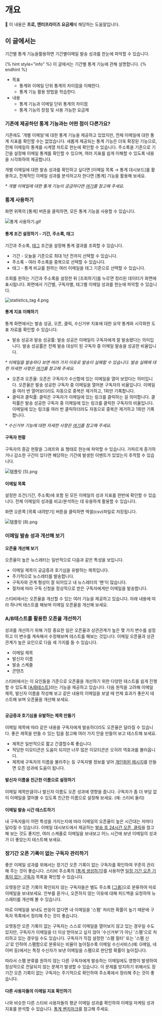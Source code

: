 # 개요

💬 이 내용은 **프로, 엔터프라이즈 요금제**에 해당하는 도움말입니다.

## 이 글에서는

기간별 통계 기능을활용하면 기간별이메일 발송 성과를 한눈에 파악할 수 있습니다.



{% hint style="info" %}
이 글에서는 기간별 통계 기능에 관해 설명합니다.
{% endhint %}



* 목표
  * 통계와 이메일 단위 통계의 차이점을 이해한다.
  * 통계 기능 활용 방법을 학습한다.
* 내용
  * 통계 기능과 이메일 단위 통계의 차이점
  * 통계 기능의 장점 및 사용 가능한 요금제

&#x20;

&#x20;

### 기존에 제공하던 통계 기능과는 어떤 점이 다른가요? <a href="#id-01h5vkqrj9ckq8ct3pa321ajyz" id="id-01h5vkqrj9ckq8ct3pa321ajyz"></a>

기존에도 '개별 이메일'에 대한 통계 기능을 제공하고 있었지만, 전체 이메일에 대한 통계 지표를 확인할 수는 없었습니다. 새롭게 제공되는 통계 기능은 더욱 확장된 기능으로, 전체 이메일의 통계를 시계열 차트로 한눈에 확인할 수 있습니다. 주소록을 기준으로 기간을 설정해 이메일 통계를 확인할 수 있으며, 여러 지표를 쉽게 이해할 수 있도록 내용을 시각화하여 제공합니다.

개별 이메일에 대한 발송 성과를 확인하고 싶다면 \[이메일 목록 → 통계 대시보드]를 활용하고, 전체적인 이메일 성과를 분석하고자 한다면 \[통계] 기능을 활용해 보세요.

_\* 개별 이메일에 대한 통계 기능이 궁금하다면_ [_여기_](https://help.stibee.com/hc/ko/articles/4756494674319)_를 참고해 주세요._

&#x20;

### 통계 사용하기 <a href="#id-01h68bgk0sx8erxf9hhj00s62f" id="id-01h68bgk0sx8erxf9hhj00s62f"></a>

화면 위쪽의 \[통계] 버튼을 클릭하면, 모든 통계 기능을 사용할 수 있습니다.

![통계 사용하기.gif](https://help.stibee.com/hc/article\_attachments/7550839556751)

&#x20;

#### 통계 조건 설정하기 - 기간, 주소록, 태그 <a href="#id-01h5sb5zt1g27gat0xdw1m9mgg" id="id-01h5sb5zt1g27gat0xdw1m9mgg"></a>

기간과 주소록, [태그](https://help.stibee.com/hc/ko/articles/4756469930895) 조건을 설정해 통계 결과를 조회할 수 있습니다.&#x20;

* 기간 - 오늘을 기준으로 최대 1년 전까지 선택할 수 있습니다.
* 주소록 - 여러 주소록을  중복으로 선택할 수 있습니다.
* 태그 - 통계 비교를 원하는 여러 이메일을 태그 기준으로 선택할 수 있습니다.

조회를 원하는 기간과 주소록을 설정한 뒤 \[조회하기]를 누르면 정리된 데이터가 화면에 표시됩니다. 화면에서 기간별, 구독자별, 태그별 이메일 성과를 한눈에 파악할 수 있습니다.

![statistics\_tag 4.png](https://help.stibee.com/hc/article\_attachments/8463718241551)

&#x20;

#### 통계 지표 이해하기 <a href="#h_01gfme40befzqxwgzf0ehtqe9r" id="h_01gfme40befzqxwgzf0ehtqe9r"></a>

통계 화면에서는 발송 성공, 오픈, 클릭, 수신거부 지표에 대한 요약 통계와 시각화한 도표 자료를 확인할 수 있습니다.

* 발송 성공과 발송 성공률: 발송 성공은 이메일이 구독자에게 잘 발송됐다는 의미입니다. 발송 성공률은 전체 발송 대상이 된 구독자 중 이메일 발송을 성공한 비율입니다.

_\* 이메일을 발송하다 보면 여러 가지 이유로 발송이 실패할 수 있습니다. 발송 실패에 대한 자세한 사항은_ [_여기_](https://help.stibee.com/hc/ko/articles/4756540870031)_를 참고해 주세요._

* 오픈과 오픈율: 오픈은 구독자가 수신함에 있는 이메일을 열어 보았다는 의미입니다. 오픈율은 발송 성공한 구독자 중 이메일을 열어본 구독자의 비율입니다. 이메일을 여러 번 열어보더라도 자동으로 중복은 제거하고, 1회만 기록합니다.
* 클릭과 클릭률: 클릭은 구독자가 이메일에 있는 링크를 클릭하는 걸 의미합니다. 클릭률은 발송 성공한 구독자 중 이메일에 있는 링크를 클릭한 구독자의 비율입니다. 이메일에 있는 링크를 여러 번 클릭하더라도 자동으로 중복은 제거하고 1회만 기록합니다.

_\* 수신거부 기능에 대한 자세한 사항은_ [_여기_](https://help.stibee.com/hc/ko/articles/4756415150607-%EC%88%98%EC%8B%A0%EA%B1%B0%EB%B6%80-%EA%B8%B0%EB%8A%A5-%EC%82%AC%EC%9A%A9%ED%95%98%EA%B8%B0)_를 참고해 주세요._

&#x20;

#### 구독자 현황  <a href="#id-01h5vvqv027j5kvaw09k7nzyh7" id="id-01h5vvqv027j5kvaw09k7nzyh7"></a>

구독자의 증감 현황을 그래프와 표 형태로 한눈에 파악할 수 있습니다. 가파르게 증가하거나 감소한 구간이 있다면 해당하는 기간에 발생한 이벤트가 있었는지 추적할 수 있습니다.

![템플릿 (5).png](https://help.stibee.com/hc/article\_attachments/7526393688847)

&#x20;

#### 이메일 목록 <a href="#id-01h5vvsfehk63cbzzwjceebv68" id="id-01h5vvsfehk63cbzzwjceebv68"></a>

설정한 조건(기간, 주소록)에 포함 된 모든 이메일의 성과 지표를 한번에 확인할 수 있습니다. 전체 이메일의 성과를 비교/분석하는 데 유용하게 활용할 수 있습니다.

화면 오른쪽 \[목록 내려받기] 버튼을 클릭하면 엑셀(csv)파일로 저장됩니다.

![템플릿 (8).png](https://help.stibee.com/hc/article\_attachments/7543025926543)

&#x20;

### 이메일 발송 성과 개선해 보기 <a href="#id-01h63mjc68p08qgz8hvjy6bsz8" id="id-01h63mjc68p08qgz8hvjy6bsz8"></a>

#### 오픈율 개선해 보기 <a href="#id-01h63mqxs5hmd3baspe3nrzb6n" id="id-01h63mqxs5hmd3baspe3nrzb6n"></a>

오픈율이 높은 뉴스레터는 일반적으로 다음과 같은 특성을 보입니다.

* 이메일 제목이 궁금증과 호기심을 유발하는 제목입니다.
* 주기적으로 뉴스레터를 발송합니다.
* 구독자와 관계 형성이 잘 되어있고 내 뉴스레터의 '팬'이 많습니다.
* 절차에 따라 구독 신청을 정상적으로 받은 구독자에게만 이메일을 발송합니다.

스티비에서는 오픈율을 개선할 수 있는 여러 기능을 제공하고 있습니다. 아래 내용에 따라 하나씩 테스트를 해보며 이메일 오픈율을 개선해 보세요.

&#x20;

### A/B테스트를 활용한 오픈율 개선하기 <a href="#h_01g4c52ang1cadt4tgemz0da5e" id="h_01g4c52ang1cadt4tgemz0da5e"></a>

성과를 개선하기 위해 가장 중요한 일은 오픈율과 상관관계가 높은 몇 가지 변수를 설정하고 이 변수를 계속해서 수정해보며 테스트를 해보는 것입니다. 이메일 오픈율과 상관관계가 높은 요인으로 다음 세 가지를 들 수 있습니다.

* 이메일 제목
* 발신자 이름
* 발송 스케줄
* 콘텐츠

스티비에서는 이 요인들을 기준으로 오픈율을 개선하기 위한 다양한 테스트를 쉽게 진행할 수 있도록 [\[A/B테스트\]](https://help.stibee.com/hc/ko/search/click?data=BAh7DjoHaWRsKwgPiJ1zUwQ6D2FjY291bnRfaWRpA%2BzNtzoJdHlwZUkiDGFydGljbGUGOgZFVDoIdXJsSSJ%2BaHR0cHM6Ly9oZWxwLnN0aWJlZS5jb20vaGMva28vYXJ0aWNsZXMvNDc1NjQ2ODUwMDQ5NS1BLUItJUVEJTg1JThDJUVDJThBJUE0JUVEJThBJUI4LSVFQiU5NCVCMCVFQiU5RCVCQyVFRCU5NSU5OCVFQSVCOCVCMAY7CFQ6DnNlYXJjaF9pZEkiKWFjZGJlODkxLTMzYzEtNDg4Ni04NDBlLWQ0MjJmYmI2OTllYwY7CEY6CXJhbmtpBjoLbG9jYWxlSSIHa28GOwhUOgpxdWVyeUkiCEEvQgY7CFQ6EnJlc3VsdHNfY291bnRpGA%3D%3D--8ef45db13aeaa6179b035736b1ae2a228b72dda3)라는 기능을 제공하고 있습니다. 다음 원칙을 고려해 이메일 제목, 발신자 이름을 작성해 보고 같은 내용의 이메일을 보낼 때 언제 효과가 좋은지 테스트해 보며 오픈율을 개선해 보세요.

<figure><img src="https://help.stibee.com/hc/article_attachments/7526256728975" alt=""><figcaption></figcaption></figure>

&#x20;

#### 궁금증과 호기심을 유발하는 제목 만들기 <a href="#h_01g4c52fqcwy71p2fbtrg2bj14" id="h_01g4c52fqcwy71p2fbtrg2bj14"></a>

이메일 제목에 따라 같은 내용을 구독자에게 발송하더라도 오픈율은 달라질 수 있습니다. 좋은 제목을 만들 수 있는 팁을 참고해 여러 가지 안을 만들어 보고 테스트해 보세요.

* 제목은 일반적으로 짧고 간결할수록 좋습니다.
* 적당한 이모티콘은 도움이 되지만 너무 많은 이모티콘은 오히려 역효과를 불러옵니다.
* 제목에 구독자의 이름을 불러주는 등 구독자별 정보를 넣어 [개인화된 메시지](https://help.stibee.com/hc/ko/articles/5734981600271)를 만들면 오픈 성과에 도움이 됩니다.

&#x20;

#### 발신자 이름을 친근한 이름으로 설정하기 <a href="#h_01g4c52kzad6zrp581bwtx3z0d" id="h_01g4c52kzad6zrp581bwtx3z0d"></a>

이메일 제목만큼이나 발신자 이름도 오픈 성과에 영향을 줍니다. 구독자가 좀 더 부담 없이 이메일을 열어볼 수 있도록 친근한 이름으로 설정해 보세요. (예: 스티비 둘리)

&#x20;

#### 이메일 발송 시간 테스트하기 <a href="#h_01g4c52s4x4hsahsxkfjv0t6t9" id="h_01g4c52s4x4hsahsxkfjv0t6t9"></a>

내 구독자들이 어떤 특성을 가지는지에 따라 이메일의 오픈율이 높은 시간대는 저마다 달라질 수 있습니다. 이메일 대시보드에서 제공하는 [발송 후 24시간 오픈, 클릭](https://help.stibee.com/hc/ko/articles/4756494674319-%EC%9D%B4%EB%A9%94%EC%9D%BC-%ED%86%B5%EA%B3%84-%ED%99%95%EC%9D%B8%ED%95%98%EA%B8%B0-%ED%86%B5%EA%B3%84-%EB%8C%80%EC%8B%9C%EB%B3%B4%EB%93%9C#h\_01GFME5DGHJWZCJMD7JFX60XAB)을 참고해 보는 것도 좋지만, 여러 스케줄로 이메일을 보내보고 어느 시간에 보낸 이메일의 성과가 더 좋았는지 테스트해 보세요.

&#x20;

### 장기간 오픈 기록이 없는 구독자 관리하기 <a href="#h_01ghaef0qtenbzf15bezjbdwx6" id="h_01ghaef0qtenbzf15bezjbdwx6"></a>

좋은 이메일 성과를 위해서는 장기간 오픈 기록이 없는 구독자를 확인하여 꾸준히 관리해 주는 것이 좋습니다. 스티비 주소록의 \[[통계 생성하기](https://help.stibee.com/hc/ko/articles/4756459860111)]를 사용하면 [일정 기간 오픈 기록이 없는 구독자](https://help.stibee.com/hc/ko/articles/5733001929103) 목록을 확인할 수 있습니다.&#x20;

오랫동안 오픈 기록이 확인되지 않는 구독자들은 별도 주소록 \[[그룹](https://help.stibee.com/hc/ko/articles/4756567819791)]으로 분류하여 따로 이메일을 보내보세요. 안부를 묻거나, 오픈하지 않는 이유에 대해 피드백을 요청하여 뉴스레터를 개선해 볼 수 있습니다.

따로 이메일을 보내도 반응이 없다면 내 이메일을 '스팸' 처리한 확률이 높기 때문에 구독자 목록에서 정리해 주는 것이 좋습니다.

오랫동안 오픈 기록이 없는 구독자는 스스로 이메일을 열어보지 않고 있는 경우일 수도 있지만, 구독자가 이메일을 더 이상 받아보고 싶지 않아 '수신거부'가 아닌 '스팸'으로 처리하고 있는 경우일 수도 있습니다. 구독자가 직접 설정한 '스팸 필터' 또는 '스팸 신고'로 인하여 스팸함으로 분류되는 비율이 높아질수록 이메일 수신서비스(예: G메일, 네이버 등)에서는 특정 수신자가 보낸 이메일을 스팸으로 판단할 확률이 높아집니다.&#x20;

따라서 스팸 분류를 원하지 않는 다른 구독자에게 발송하는 이메일에도 영향이 발생하여 정상적으로 전달되지 않는 문제가 발생할 수 있습니다. 이 문제를 방지하기 위해서도 장기간 오픈 기록이 없는 구독자는 주기적으로 확인하여 주소록에서 정리해 주는 것이 좋습니다.

&#x20;

#### 다른 사용자들의 이메일 지표 확인하기 <a href="#id-01h63n4rht953h2x2swmg8tnm6" id="id-01h63n4rht953h2x2swmg8tnm6"></a>

나와 비슷한 다른 스티비 사용자들의 평균 이메일 성과를 확인하여 이메일 마케팅 성과 지표를 분석할 수 있습니다. [통계 벤치마크](https://benchmark.stibee.com/)를 참고해 주세요.
